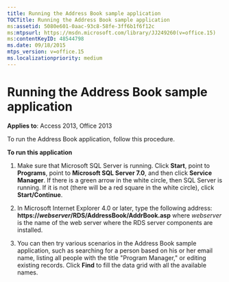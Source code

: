 ```yaml
---
title: Running the Address Book sample application
TOCTitle: Running the Address Book sample application
ms:assetid: 5080e601-0aac-93c8-58fe-3ff6b1f6f12c
ms:mtpsurl: https://msdn.microsoft.com/library/JJ249260(v=office.15)
ms:contentKeyID: 48544798
ms.date: 09/18/2015
mtps_version: v=office.15
ms.localizationpriority: medium
---
```


# Running the Address Book sample application

**Applies to**: Access 2013, Office 2013

To run the Address Book application, follow this procedure.

**To run this application**

1.  Make sure that Microsoft SQL Server is running. Click **Start**, point to **Programs**, point to **Microsoft SQL Server 7.0**, and then click **Service Manager**. If there is a green arrow in the white circle, then SQL Server is running. If it is not (there will be a red square in the white circle), click **Start/Continue**.

2.  In Microsoft Internet Explorer 4.0 or later, type the following address: **https://***webserver***/RDS/AddressBook/AddrBook.asp** where *webserver* is the name of the web server where the RDS server components are installed.

3.  You can then try various scenarios in the Address Book sample application, such as searching for a person based on his or her email name, listing all people with the title "Program Manager," or editing existing records. Click **Find** to fill the data grid with all the available names.

